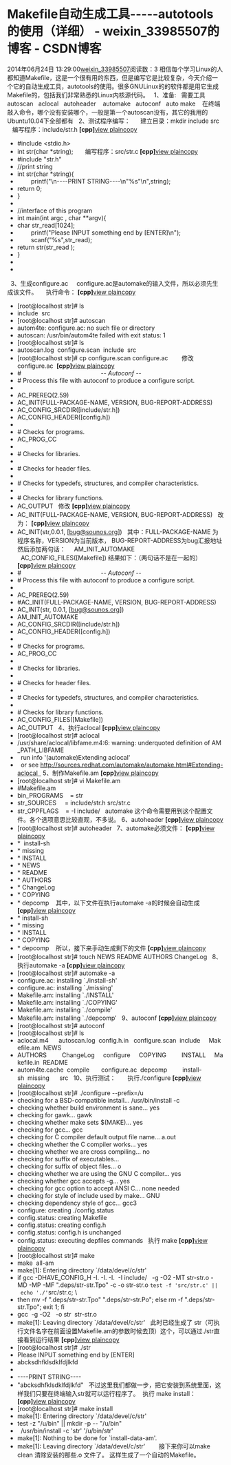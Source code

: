 # Makefile自动生成工具-----autotools的使用（详细） - weixin_33985507的博客 - CSDN博客
2014年06月24日 13:29:00[weixin_33985507](https://me.csdn.net/weixin_33985507)阅读数：3
相信每个学习Linux的人都知道Makefile，这是一个很有用的东西，但是编写它是比较复杂，今天介绍一个它的自动生成工具，autotools的使用。很多GNULinux的的软件都是用它生成Makefile的，包括我们非常熟悉的Linux内核源代码。
  1、准备:
  需要工具
  autoscan
  aclocal
  autoheader 
  automake
  autoconf
  auto make 
  在终端敲入命令，哪个没有安装哪个，一般是第一个autoscan没有，其它的我用的Ubuntu10.04下全部都有
  2、测试程序编写：
     建立目录：mkdir include src
     编写程序：include/str.h
**[cpp]**[view plain](http://blog.csdn.net/memoryjs/article/details/7860783)[copy](http://blog.csdn.net/memoryjs/article/details/7860783)
- #include <stdio.h>  
- int str(char *string);  
    编写程序：src/str.c
**[cpp]**[view plain](http://blog.csdn.net/memoryjs/article/details/7860783)[copy](http://blog.csdn.net/memoryjs/article/details/7860783)
- #include "str.h"  
- //print string  
- int str(char *string){  
-         printf("\n----PRINT STRING----\n\"%s\"\n",string);  
- return 0;  
- }  
- 
- //interface of this program  
- int main(int argc , char **argv){  
- char str_read[1024];  
-         printf("Please INPUT something end by [ENTER]\n");  
-         scanf("%s",str_read);  
- return str(str_read );  
- }  
- 
- 
  3、生成configure.ac
    configure.ac是automake的输入文件，所以必须先生成该文件。
    执行命令：
**[cpp]**[view plain](http://blog.csdn.net/memoryjs/article/details/7860783)[copy](http://blog.csdn.net/memoryjs/article/details/7860783)
- [root@localhost str]# ls  
- include  src  
- [root@localhost str]# autoscan  
- autom4te: configure.ac: no such file or directory  
- autoscan: /usr/bin/autom4te failed with exit status: 1  
- [root@localhost str]# ls  
- autoscan.log  configure.scan  include  src  
- [root@localhost str]# cp configure.scan configure.ac   
    修改 configure.ac 
**[cpp]**[view plain](http://blog.csdn.net/memoryjs/article/details/7860783)[copy](http://blog.csdn.net/memoryjs/article/details/7860783)
- #                                               -*- Autoconf -*-  
- # Process this file with autoconf to produce a configure script.  
- 
- AC_PREREQ(2.59)  
- AC_INIT(FULL-PACKAGE-NAME, VERSION, BUG-REPORT-ADDRESS)  
- AC_CONFIG_SRCDIR([include/str.h])  
- AC_CONFIG_HEADER([config.h])  
- 
- # Checks for programs.  
- AC_PROG_CC  
- 
- # Checks for libraries.  
- 
- # Checks for header files.  
- 
- # Checks for typedefs, structures, and compiler characteristics.  
- 
- # Checks for library functions.  
- AC_OUTPUT  
修改
**[cpp]**[view plain](http://blog.csdn.net/memoryjs/article/details/7860783)[copy](http://blog.csdn.net/memoryjs/article/details/7860783)
- AC_INIT(FULL-PACKAGE-NAME, VERSION, BUG-REPORT-ADDRESS)  
改为：
**[cpp]**[view plain](http://blog.csdn.net/memoryjs/article/details/7860783)[copy](http://blog.csdn.net/memoryjs/article/details/7860783)
- AC_INIT(str,0.0.1, [bug@sounos.org])  
其中：FULL-PACKAGE-NAME 为程序名称，VERSION为当前版本， BUG-REPORT-ADDRESS为bug汇报地址
然后添加两句话：
    AM_INIT_AUTOMAKE
    AC_CONFIG_FILES([Makefile])
结果如下：（两句话不是在一起的）
**[cpp]**[view plain](http://blog.csdn.net/memoryjs/article/details/7860783)[copy](http://blog.csdn.net/memoryjs/article/details/7860783)
- #                                               -*- Autoconf -*-  
- # Process this file with autoconf to produce a configure script.  
- 
- AC_PREREQ(2.59)  
- #AC_INIT(FULL-PACKAGE-NAME, VERSION, BUG-REPORT-ADDRESS)  
- AC_INIT(str, 0.0.1, [bug@sounos.org])  
- AM_INIT_AUTOMAKE  
- AC_CONFIG_SRCDIR([include/str.h])  
- AC_CONFIG_HEADER([config.h])  
- 
- # Checks for programs.  
- AC_PROG_CC  
- 
- # Checks for libraries.  
- 
- # Checks for header files.  
- 
- # Checks for typedefs, structures, and compiler characteristics.  
- 
- # Checks for library functions.  
- AC_CONFIG_FILES([Makefile])  
- AC_OUTPUT  
4、执行aclocal
**[cpp]**[view plain](http://blog.csdn.net/memoryjs/article/details/7860783)[copy](http://blog.csdn.net/memoryjs/article/details/7860783)
- [root@localhost str]# aclocal  
- /usr/share/aclocal/libfame.m4:6: warning: underquoted definition of AM_PATH_LIBFAME  
-   run info '(automake)Extending aclocal'  
-   or see http://sources.redhat.com/automake/automake.html#Extending-aclocal  
5、制作Makefile.am
**[cpp]**[view plain](http://blog.csdn.net/memoryjs/article/details/7860783)[copy](http://blog.csdn.net/memoryjs/article/details/7860783)
- [root@localhost str]# vi Makefile.am  
- #Makefile.am  
- bin_PROGRAMS    = str  
- str_SOURCES     = include/str.h src/str.c  
- str_CPPFLAGS    = -I include/  
automake 这个命令需要用到这个配置文件。各个选项意思比较直观，不多说。
6、autoheader
**[cpp]**[view plain](http://blog.csdn.net/memoryjs/article/details/7860783)[copy](http://blog.csdn.net/memoryjs/article/details/7860783)
- [root@localhost str]# autoheader  
7、automake必须文件：
**[cpp]**[view plain](http://blog.csdn.net/memoryjs/article/details/7860783)[copy](http://blog.csdn.net/memoryjs/article/details/7860783)
- *  install-sh  
- * missing  
- * INSTALL  
- * NEWS  
- * README  
- * AUTHORS  
- * ChangeLog  
- * COPYING  
- * depcomp   
其中，以下文件在执行automake -a的时候会自动生成
**[cpp]**[view plain](http://blog.csdn.net/memoryjs/article/details/7860783)[copy](http://blog.csdn.net/memoryjs/article/details/7860783)
- * install-sh  
- * missing  
- * INSTALL  
- * COPYING  
- * depcomp   
所以，接下来手动生成剩下的文件
**[cpp]**[view plain](http://blog.csdn.net/memoryjs/article/details/7860783)[copy](http://blog.csdn.net/memoryjs/article/details/7860783)
- [root@localhost str]# touch NEWS README AUTHORS ChangeLog  
8、执行automake -a
**[cpp]**[view plain](http://blog.csdn.net/memoryjs/article/details/7860783)[copy](http://blog.csdn.net/memoryjs/article/details/7860783)
- [root@localhost str]# automake -a  
- configure.ac: installing `./install-sh'  
- configure.ac: installing `./missing'  
- Makefile.am: installing `./INSTALL'  
- Makefile.am: installing `./COPYING'  
- Makefile.am: installing `./compile'  
- Makefile.am: installing `./depcomp'  
9、autoconf
**[cpp]**[view plain](http://blog.csdn.net/memoryjs/article/details/7860783)[copy](http://blog.csdn.net/memoryjs/article/details/7860783)
- [root@localhost str]# autoconf  
- [root@localhost str]# ls  
- aclocal.m4      autoscan.log  config.h.in   configure.scan  include     Makefile.am  NEWS  
- AUTHORS         ChangeLog     configure     COPYING         INSTALL     Makefile.in  README  
- autom4te.cache  compile       configure.ac  depcomp         install-sh  missing      src  
10、执行测试：
      执行./configure
**[cpp]**[view plain](http://blog.csdn.net/memoryjs/article/details/7860783)[copy](http://blog.csdn.net/memoryjs/article/details/7860783)
- [root@localhost str]# ./configure --prefix=/u  
- checking for a BSD-compatible install... /usr/bin/install -c  
- checking whether build environment is sane... yes  
- checking for gawk... gawk  
- checking whether make sets $(MAKE)... yes  
- checking for gcc... gcc  
- checking for C compiler default output file name... a.out  
- checking whether the C compiler works... yes  
- checking whether we are cross compiling... no  
- checking for suffix of executables...  
- checking for suffix of object files... o  
- checking whether we are using the GNU C compiler... yes  
- checking whether gcc accepts -g... yes  
- checking for gcc option to accept ANSI C... none needed  
- checking for style of include used by make... GNU  
- checking dependency style of gcc... gcc3  
- configure: creating ./config.status  
- config.status: creating Makefile  
- config.status: creating config.h  
- config.status: config.h is unchanged  
- config.status: executing depfiles commands  
执行 make
**[cpp]**[view plain](http://blog.csdn.net/memoryjs/article/details/7860783)[copy](http://blog.csdn.net/memoryjs/article/details/7860783)
- [root@localhost str]# make  
- make  all-am  
- make[1]: Entering directory `/data/devel/c/str'  
- if gcc -DHAVE_CONFIG_H -I. -I. -I.  -I include/   -g -O2 -MT str-str.o -MD -MP -MF ".deps/str-str.Tpo" -c -o str-str.o `test -f 'src/str.c' || echo './'`src/str.c; \  
- then mv -f ".deps/str-str.Tpo" ".deps/str-str.Po"; else rm -f ".deps/str-str.Tpo"; exit 1; fi  
- gcc  -g -O2   -o str  str-str.o  
- make[1]: Leaving directory `/data/devel/c/str'  
此时已经生成了 str（可执行文件名字在前面设置Makefile.am的参数时候去顶）这个，可以通过./str直接看到运行结果
**[cpp]**[view plain](http://blog.csdn.net/memoryjs/article/details/7860783)[copy](http://blog.csdn.net/memoryjs/article/details/7860783)
- [root@localhost str]# ./str  
- Please INPUT something end by [ENTER]  
- abcksdhfklsdklfdjlkfd  
- 
- ----PRINT STRING----  
- "abcksdhfklsdklfdjlkfd"  
不过这里我们都做一步，把它安装到系统里面，这样我们只要在终端输入str就可以运行程序了。
 执行 make install：
**[cpp]**[view plain](http://blog.csdn.net/memoryjs/article/details/7860783)[copy](http://blog.csdn.net/memoryjs/article/details/7860783)
- [root@localhost str]# make install  
- make[1]: Entering directory `/data/devel/c/str'  
- test -z "/u/bin" || mkdir -p -- "/u/bin"  
-   /usr/bin/install -c 'str' '/u/bin/str'  
- make[1]: Nothing to be done for `install-data-am'.  
- make[1]: Leaving directory `/data/devel/c/str'       
接下来你可以make clean 清除安装的那些.o 文件了。
这样生成了一个自动的Makefile。
